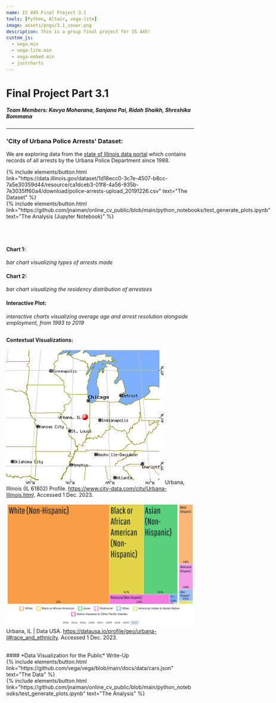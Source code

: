 ```yaml
---
name: IS 445 Final Project 3.1
tools: [Python, Altair, vega-lite]
image: assets/pngs/3.1_cover.png
description: This is a group final project for IS 445!
custom_js:
  - vega.min
  - vega-lite.min
  - vega-embed.min
  - justcharts
---
```



# Final Project Part 3.1
##### Team Members: Kavya Moharana, Sanjana Pai, Ridah Shaikh, Shreshika Bommana
---
### 'City of Urbana Police Arrests' Dataset:
We are exploring data from the [state of Illinois data portal](https://data.illinois.gov/dataset/police-arrests) which contains records of all arrests by the Urbana Police Department since 1988.
<!-- 
Direct [CSV link](https://data.illinois.gov/dataset/1d18ecc0-3c7e-4507-b8cc-7a5e30359d44/resource/ca1dceb3-01f8-4a56-935b-7e3035ff60a4/download/police-arrests-upload_20191226.csv) to dataset -->

<!-- <div class="left">
{% include elements/button.html link="https://data.illinois.gov/dataset/1d18ecc0-3c7e-4507-b8cc-7a5e30359d44/resource/ca1dceb3-01f8-4a56-935b-7e3035ff60a4/download/police-arrests-upload_20191226.csv" text="The Dataset" %}
</div>
<div class="left">
{% include elements/button.html link="https://github.com/jnaiman/online_cv_public/blob/main/python_notebooks/test_generate_plots.ipynb" text="The Analysis (Jupyter Notebook)" %}
</div> -->
<style>
  .left {
    display: inline-block;
    margin-right: 10px; /* Adjust the margin as needed for spacing */
  }
</style>

<div class="left">
  {% include elements/button.html link="https://data.illinois.gov/dataset/1d18ecc0-3c7e-4507-b8cc-7a5e30359d44/resource/ca1dceb3-01f8-4a56-935b-7e3035ff60a4/download/police-arrests-upload_20191226.csv" text="The Dataset" %}
</div>
<div class="left">
  {% include elements/button.html link="https://github.com/jnaiman/online_cv_public/blob/main/python_notebooks/test_generate_plots.ipynb" text="The Analysis (Jupyter Notebook)" %}
</div>
<br>


<br>
<br>
<br>

#### Chart 1:
*bar chart visualizing types of arrests made*

<vegachart schema-url="{{ site.baseurl }}/assets/json/3.1_chart1.v3.json" style="width: 100%"></vegachart>

#### Chart 2:
*bar chart visualizing the residency distribution of arrestees*

<vegachart schema-url="{{ site.baseurl }}/assets/json/3.1_chart2.v3.json" style="width: 100%"></vegachart>

#### Interactive Plot:
*interactive charts visualizing average age and arrest resolution alongside employment, from 1993 to 2019*

<vegachart schema-url="{{ site.baseurl }}/assets/json/3.1_interactive_v2.json" style="width: 100%"></vegachart>
---
#### Contextual Visualizations:
![image tooltip here](/assets/pngs/contextviz1.png)
Urbana, Illinois (IL 61802) Profile. https://www.city-data.com/city/Urbana-Illinois.html. Accessed 1 Dec. 2023.

<!-- <iframe width="720px" height="480px" src="https://datausa.io/profile/geo/urbana-il/demographics/race_and_ethnicity?viz=true" frameborder="0" ></iframe> -->
![image tooltip here](/assets/pngs/contextviz2.png)
Urbana, IL | Data USA. https://datausa.io/profile/geo/urbana-il#race_and_ethnicity. Accessed 1 Dec. 2023.

<br>
#### *Data Visualization for the Public* Write-Up
<br>

<!-- these are written in a combo of html and liquid --> 

<div class="left">
{% include elements/button.html link="https://github.com/vega/vega/blob/main/docs/data/cars.json" text="The Data" %}
</div>

<div class="right">
{% include elements/button.html link="https://github.com/jnaiman/online_cv_public/blob/main/python_notebooks/test_generate_plots.ipynb" text="The Analysis" %}
</div>

